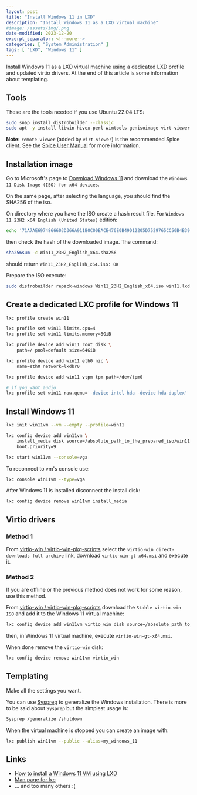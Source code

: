 ```yaml
---
layout: post
title: "Install Windows 11 in LXD"
description: "Install Windows 11 as a LXD virtual machine"
#image: /assets/img/.png
date-modified: 2023-12-20
excerpt_separator: <!--more-->
categories: [ "System Administration" ]
tags: [ "LXD", "Windows 11" ]
---
```


Install Windows 11 as a LXD virtual machine using a dedicated LXD profile and updated virtio drivers. At the end of this article is some information about templating.

## Tools

These are the tools needed if you use Ubuntu 22.04 LTS:

```sh
sudo snap install distrobuilder --classic
sudo apt -y install libwin-hivex-perl wimtools genisoimage virt-viewer
```

**Note:** `remote-viewer` (added by `virt-viewer`) is the recommended Spice client. See the [Spice User Manual](https://www.spice-space.org/spice-user-manual.html) for more information.

## Installation image

Go to Microsoft's page to [Download Windows 11](https://www.microsoft.com/software-download/windows11) and download the `Windows 11 Disk Image (ISO) for x64 devices`.

On the same page, after selecting the language, you should find the SHA256 of the iso.

On directory where you have the ISO create a hash result file. For `Windows 11 23H2 x64 English (United States)` edition:

```sh
echo '71A7AE6974866603D366A911B0C00EACE476E0B49D12205D7529765CC50B4B39 Win11_23H2_English_x64.iso' > Win11_23H2_English_x64.sha256
```

then check the hash of the downloaded image. The command:

```sh
sha256sum -c Win11_23H2_English_x64.sha256
```

should return `Win11_23H2_English_x64.iso: OK`

Prepare the ISO execute:

```sh
sudo distrobuilder repack-windows Win11_23H2_English_x64.iso win11.lxd.iso
```

## Create a dedicated LXC profile for Windows 11

```sh
lxc profile create win11

lxc profile set win11 limits.cpu=4
lxc profile set win11 limits.memory=8GiB

lxc profile device add win11 root disk \
    path=/ pool=default size=64GiB

lxc profile device add win11 eth0 nic \
    name=eth0 network=lxdbr0

lxc profile device add win11 vtpm tpm path=/dev/tpm0

# if you want audio
lxc profile set win11 raw.qemu='-device intel-hda -device hda-duplex'
```

## Install Windows 11

```sh
lxc init win11vm --vm --empty --profile=win11

lxc config device add win11vm \
    install_media disk source=/absolute_path_to_the_prepared_iso/win11.lxd.iso \
    boot.priority=9

lxc start win11vm --console=vga
```

To reconnect to vm's console use:

```sh
lxc console win11vm --type=vga
```

After Windows 11 is installed disconnect the install disk:

```sh
lxc config device remove win11vm install_media
```

## Virtio drivers

### Method 1

From [virtio-win / virtio-win-pkg-scripts](https://github.com/virtio-win/virtio-win-pkg-scripts) select the `virtio-win direct-downloads full archive` link, download `virtio-win-gt-x64.msi` and execute it.

### Method 2

If you are offline or the previous method does not work for some reason, use this method.

From [virtio-win / virtio-win-pkg-scripts](https://github.com/virtio-win/virtio-win-pkg-scripts) download the `Stable virtio-win ISO` and add it to the Windows 11 virtual machine:

```sh
lxc config device add win11vm virtio_win disk source=/absolute_path_to_the_iso/virtio-win-0.1.240.iso
```

then, in Windows 11 virtual machine, execute `virtio-win-gt-x64.msi`.

When done remove the `virtio-win` disk:

```sh
lxc config device remove win11vm virtio_win
```

## Templating

Make all the settings you want.

You can use [Sysprep](https://learn.microsoft.com/en-us/windows-hardware/manufacture/desktop/sysprep--system-preparation--overview?view=windows-11) to generalize the Windows installation. There is more to be said about `Sysprep` but the simplest usage is:

```sh
Sysprep /generalize /shutdown
```

When the virtual machine is stopped you can create an image with:

```sh
lxc publish win11vm --public --alias=my_windows_11
```

## Links

- [How to install a Windows 11 VM using LXD](https://ubuntu.com/tutorials/how-to-install-a-windows-11-vm-using-lxd)
- [Man page for lxc](https://documentation.ubuntu.com/lxd/en/latest/reference/manpages/lxc)
- ... and too many others :(
